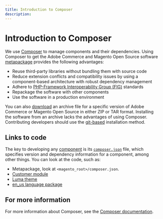 ```yaml
---
title: Introduction to Composer
description:
---
```


# Introduction to Composer

We use [Composer](https://getcomposer.org/) to manage components and their dependencies. Using Composer to get the Adobe Commerce and Magento Open Source software [metapackage](https://glossary.magento.com/metapackage) provides the following advantages:

-  Reuse third-party libraries without bundling them with source code
-  Reduce extension conflicts and compatibility issues by using a component-based architecture with robust dependency management
-  Adhere to [PHP-Framework Interoperability Group (FIG)](https://www.php-fig.org/) standards
-  Repackage the software with other components
-  Use the software in a production environment

<InlineAlert variant="info" slots="text"/>

You can also [download](https://magento.com/tech-resources/download) an archive file for a specific version of Adobe Commerce or Magento Open Source in either ZIP or TAR format. Installing the software from an archive lacks the advantages of using Composer. Contributing developers should use the [git-based](https://developer.adobe.com/commerce/contributor/guides/install/) installation method.

## Links to code

The key to developing any [component](https://glossary.magento.com/magento-component) is its [`composer.json`](https://getcomposer.org/doc/04-schema.md) file, which specifies version and dependency information for a component, among other things. You can look at the code, such as:

-  Metapackage, look at `<magento_root>/composer.json`.
-  [Customer module](https://github.com/magento/magento2/blob/2.4/app/code/Magento/Customer/composer.json)
-  [Luma theme](https://github.com/magento/magento2/blob/2.4/app/design/frontend/Magento/luma/composer.json)
-  [en_us language package](https://github.com/magento/magento2/blob/2.4/app/i18n/Magento/en_US/composer.json)

## For more information

For more information about Composer, see the [Composer documentation](https://getcomposer.org/doc/00-intro.md).
